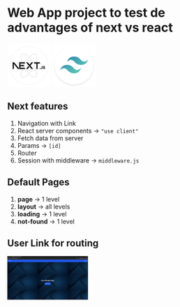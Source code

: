 # Web App project to test de advantages of next vs react 
<div>
  <img src="https://github.com/jorgecasase/github-repos-img/blob/main/img/next.png" alt="next" height="100"/>
  <img src="https://github.com/jorgecasase/github-repos-img/blob/main/img/tailwind.png" alt="tailwind" height="100"/>
</div>

  ## Next features
  1. Navigation with Link
  2. React server components → `"use client"`
  3. Fetch data from server
  4. Params → `[id]`
  5. Router
  6. Session with middleware → `middleware.js`

## Default Pages

  1. **page** → 1 level
  2. **layout** → all levels
  3. **loading** → 1 level
  4. **not-found** → 1 level


## User Link for routing
<img src="https://github.com/jorgecasase/next-feaures-sample/blob/main/img/1.png" alt="tailwind" height="100"/>
